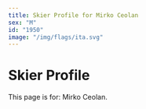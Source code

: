 ```yaml
---
title: Skier Profile for Mirko Ceolan
sex: "M"
id: "1950"
image: "/img/flags/ita.svg" 
---
```


# Skier Profile

This page is for: Mirko Ceolan.
    